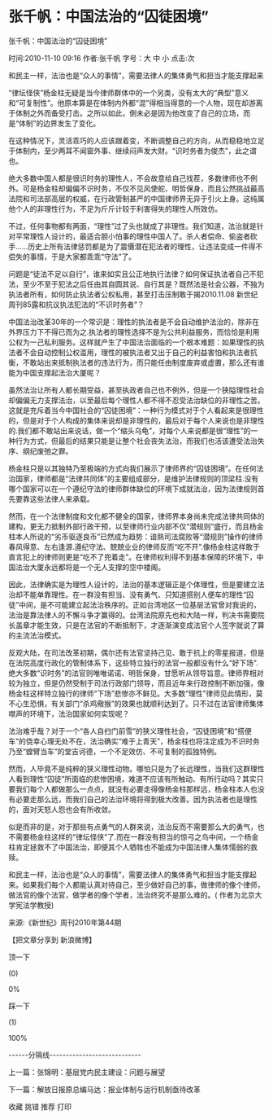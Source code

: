 # 张千帆：中国法治的“囚徒困境”

张千帆：中国法治的“囚徒困境”

时间:2010-11-10 09:16 作者:张千帆 字号：大 中 小 点击:次

和民主一样，法治也是“众人的事情”，需要法律人的集体勇气和担当才能支撑起来



“律坛怪侠”杨金柱无疑是当今律师群体中的一个另类，没有太大的“典型”意义和“可复制性”。他原本算是在体制内外都“混”得相当得意的一个人物，现在却游离于体制之外而备受打击。之所以如此，倒未必是因为他改变了自己的立场，而是“体制”的边界发生了变化。



在这种情况下，灵活乖巧的人应该跟着变，不断调整自己的方向，从而稳稳地立足于体制内，至少两耳不闻窗外事、继续闷声发大财。“识时务者为俊杰”，此之谓也。



绝大多数中国人都是很识时务的理性人，不会故意给自己找茬，多数律师也不例外。可是杨金柱却偏偏不识时务，不仅不见风使舵、明哲保身，而且公然挑战最高法院和司法部高层的权威，在行政管制甚严的中国律师界无异于引火上身。这纯属他个人的非理性行为，不足为斤斤计较于利害得失的理性人所效仿。



不过，任何事物都有两面，“理性”过了头也就成了非理性。我们知道，法治就是针对平常理性人设计的，最适合胆小怕事的理性中国人了。杀人者偿命、偷盗者砍手……历史上所有法律惩罚都是为了震慑潜在犯法者的理性，让违法变成一件得不偿失的事情，于是大家都乖乖“守法”了。



问题是“徒法不足以自行”，谁来如实且公正地执行法律？如何保证执法者自己不犯法，至少不至于犯法之后任由其自圆其说、自行其是？既然法是社会公器，不独为执法者所有，如何防止执法者公权私用，甚至打击压制敢于揭2010.11.08 新世纪周刊85露和抗议执法犯法的“不识时务者”？



中国法治改革30年的一个常识是：理性的执法者是不会自动维护法治的，除非在外界压力下不得已而为之.执法者的理性选择不是为公共利益服务，而恰恰是利用公权为一己私利服务。这样就产生了中国法治面临的一个根本难题：如果理性的执法者不会自动控制公权滥用，理性的被执法者又出于自己的利益害怕和执法者抗衡，不敢站出来抵制执法者的违法行为，而只能任由制度废弃或虚置，那么还有谁能为中国支撑起法治大厦呢？



虽然法治让所有人都长期受益，甚至执政者自己也不例外，但是一个狭隘理性社会却偏偏无力支撑法治，以至最后每个理性人都不得不忍受法治缺位的非理性之苦。这就是充斥着当今中国社会的“囚徒困境”：一种行为模式对于个人看起来是很理性的，但是对于个人构成的集体来说却是非理性的，最后对于每个人来说也是非理性的.我们都不敢站出来说话，做一个“缩头乌龟”，对每个人来说都是很“理性”的一种行为方式，但最后的结果只能是让整个社会丧失法治，而我们也活该遭受法治失序、纲纪废弛之罪。



杨金柱只是以其独特乃至极端的方式向我们展示了律师界的“囚徒困境”。在任何法治国家，律师都是“法律共同体”的主要组成部分，是维护法律规则的顶梁柱.没有哪个国家可以在一个遵纪守法的律师群体缺位的环境下成就法治，因为法律规则首先要靠这些法律人来承载。



然而，在一个法律制度和文化都不健全的国家，律师界本身尚未完成法律共同体的建构，更无力抵制外部行政干预，以至律师行业内部不仅“潜规则”盛行，而且杨金柱本人所说的“劣币驱逐良币”已然成为趋势：谙熟司法腐败等“潜规则”操作的律师春风得意、左右逢源.遵纪守法、兢兢业业的律师反而“吃不开”.像杨金柱这样敢于直言犯上的律师则更是“吃不了兜着走”。在律师权利得不到基本保障的环境下，中国法治大厦永远都将是一个无人支撑的空中楼阁。



因此，法律确实是为理性人设计的，法治的基本逻辑正是个体理性，但是要建立法治却不能单靠理性。在一群没有担当、没有勇气、只知道搭别人便车的理性“囚徒”中间，是不可能建立起法治秩序的。正如台湾地区一位基层法官曾对我说的，法治是靠法律人的不懈斗争才赢得的。台湾法院原先也和大陆一样，判决书需要院长盖章才能生效，只是在法官的不断抵制下，才逐渐演变成法官个人签字就说了算的主流法治模式。



反观大陆，在司法改革初期，偶尔还有法官坚持己见、敢于抗上的零星报道，但是在法院高度行政化的管制体系下，这些特立独行的法官一般都没有什么“好下场”.绝大多数“识时务”的法官则唯唯诺诺、明哲保身，甘愿听从领导旨意。律师界相对较为独立，但是仍然受制于司法行政部门领导，而且近年来行政控制不断加强，像杨金柱这样特立独行的律师“下场”悲惨亦不鲜见。大多数“理性”律师见此情形，莫不心生恐惧，有关部门“杀鸡儆猴”的效果也就顺利达到了。只不过在法官律师集体噤声的环境下，法治国家如何实现呢？



法治难乎哉？对于一个“各人自扫门前雪”的狭义理性社会，“囚徒困境”和“搭便车”的侥幸心理无处不在，法治确实“难于上青天”，杨金柱也将注定成为不识时务乃至“螳臂当车”的堂吉诃德，一个不足效仿、不可复制的孤独特例。



然而，人毕竟不是纯粹的狭义理性动物。哪怕只是为了长远理性，当我们这群理性人看到理性“囚徒”所面临的悲惨困境，难道不应该有所触动、有所行动吗？其实只要我们每个人都做那么一点点，就没有必要走得像杨金柱那样远，杨金柱本人也没有必要走那么远，而我们自己的法治环境将得到极大改善。因为执法者也是理性的，面对天怒人怨也会有所收敛。



似是而非的是，对于那些有点勇气的人群来说，法治反而不需要那么大的勇气，也不需要杨金柱这样的“律坛怪侠”了.而在一群没有担当的惊弓之鸟中间，一个杨金柱肯定拯救不了中国法治，即便其个人牺牲也不能成为中国法律人集体懦弱的救赎。



和民主一样，法治也是“众人的事情”，需要法律人的集体勇气和担当才能支撑起来。如果我们每个人都能认真对待自己，至少做好自己的事，做律师的像个律师，做法官的像个法官，做学者的像个学者，法治终究不是那么难的。( 作者为北京大学宪法学教授)



来源:《新世纪》周刊2010年第44期

【把文章分享到 新浪微博】

顶一下

(0)

0%

踩一下

(1)

100%

------分隔线----------------------------

上一篇：张锦明：基层党内民主建设：问题与展望

下一篇：解放日报原总编马达：报业体制与运行机制亟待改革

收藏 挑错 推荐 打印